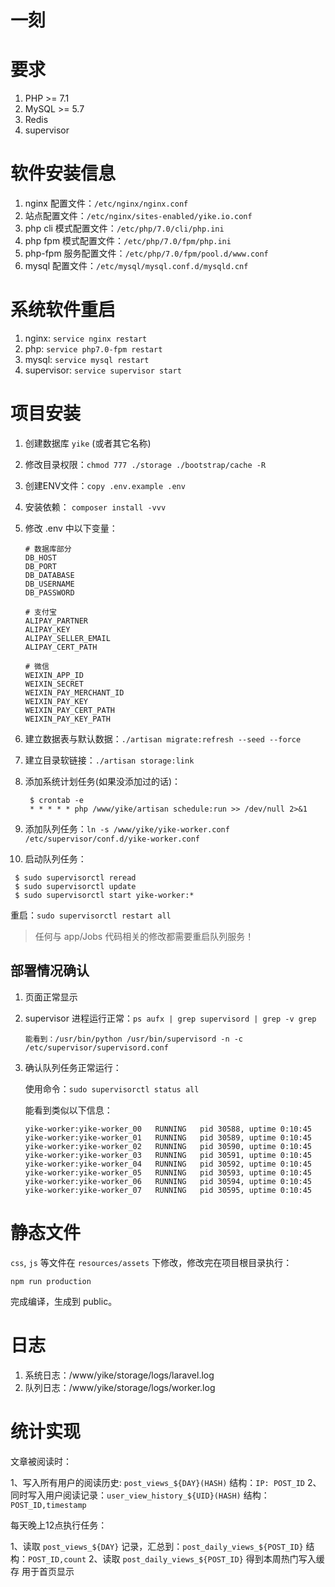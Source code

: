# 一刻

# 要求

1. PHP >= 7.1
2. MySQL >= 5.7
3. Redis
4. supervisor

# 软件安装信息

1. nginx 配置文件：`/etc/nginx/nginx.conf`
2. 站点配置文件：`/etc/nginx/sites-enabled/yike.io.conf`
3. php cli 模式配置文件：`/etc/php/7.0/cli/php.ini`
4. php fpm 模式配置文件：`/etc/php/7.0/fpm/php.ini`
5. php-fpm 服务配置文件：`/etc/php/7.0/fpm/pool.d/www.conf`
6. mysql 配置文件：`/etc/mysql/mysql.conf.d/mysqld.cnf`

# 系统软件重启

1. nginx: `service nginx restart`
2. php:  `service php7.0-fpm restart`
3. mysql: `service mysql restart`
4. supervisor: `service supervisor start`

# 项目安装

1. 创建数据库 `yike` (或者其它名称)
2. 修改目录权限：`chmod 777 ./storage ./bootstrap/cache -R`
3. 创建ENV文件：`copy .env.example .env`
4. 安装依赖： `composer install -vvv`
5. 修改 .env 中以下变量：

   ```
   # 数据库部分
   DB_HOST
   DB_PORT
   DB_DATABASE
   DB_USERNAME
   DB_PASSWORD

   # 支付宝
   ALIPAY_PARTNER
   ALIPAY_KEY
   ALIPAY_SELLER_EMAIL
   ALIPAY_CERT_PATH

   # 微信
   WEIXIN_APP_ID
   WEIXIN_SECRET
   WEIXIN_PAY_MERCHANT_ID
   WEIXIN_PAY_KEY
   WEIXIN_PAY_CERT_PATH
   WEIXIN_PAY_KEY_PATH
   ```

6. 建立数据表与默认数据：`./artisan migrate:refresh --seed --force`
7. 建立目录软链接：`./artisan storage:link`
8. 添加系统计划任务(如果没添加过的话)：

   ```shell
    $ crontab -e
    * * * * * php /www/yike/artisan schedule:run >> /dev/null 2>&1
   ```

9. 添加队列任务：`ln -s /www/yike/yike-worker.conf /etc/supervisor/conf.d/yike-worker.conf`
10. 启动队列任务：

   ```shell
    $ sudo supervisorctl reread
    $ sudo supervisorctl update
    $ sudo supervisorctl start yike-worker:*
   ```

   重启：`sudo supervisorctl restart all`

   > 任何与 app/Jobs 代码相关的修改都需要重启队列服务！


## 部署情况确认

1. 页面正常显示

2. supervisor 进程运行正常：`ps aufx | grep supervisord | grep -v grep`

   ```
   能看到：/usr/bin/python /usr/bin/supervisord -n -c /etc/supervisor/supervisord.conf
   ```

3. 确认队列任务正常运行：

   使用命令：`sudo supervisorctl status all`

   能看到类似以下信息：

   ```
   yike-worker:yike-worker_00   RUNNING   pid 30588, uptime 0:10:45
   yike-worker:yike-worker_01   RUNNING   pid 30589, uptime 0:10:45
   yike-worker:yike-worker_02   RUNNING   pid 30590, uptime 0:10:45
   yike-worker:yike-worker_03   RUNNING   pid 30591, uptime 0:10:45
   yike-worker:yike-worker_04   RUNNING   pid 30592, uptime 0:10:45
   yike-worker:yike-worker_05   RUNNING   pid 30593, uptime 0:10:45
   yike-worker:yike-worker_06   RUNNING   pid 30594, uptime 0:10:45
   yike-worker:yike-worker_07   RUNNING   pid 30595, uptime 0:10:45
   ```

# 静态文件

`css`, `js` 等文件在 `resources/assets` 下修改，修改完在项目根目录执行：

```shell
npm run production
```

完成编译，生成到 public。

# 日志

1. 系统日志：/www/yike/storage/logs/laravel.log
1. 队列日志：/www/yike/storage/logs/worker.log

# 统计实现

文章被阅读时：

1、写入所有用户的阅读历史: `post_views_${DAY}(HASH)` 结构：`IP: POST_ID`
2、同时写入用户阅读记录：`user_view_history_${UID}(HASH)` 结构：`POST_ID,timestamp`

每天晚上12点执行任务：

1、读取 `post_views_${DAY}` 记录，汇总到：`post_daily_views_${POST_ID}` 结构：`POST_ID,count`
2、读取 `post_daily_views_${POST_ID}` 得到本周热门写入缓存 用于首页显示